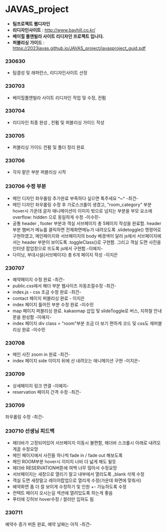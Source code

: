 # JAVAS_project
- **팀프로젝트 웹디자인**
- **리디자인사이트** : <a href="http://www.bayhill.co.kr/" target="_blank"> http://www.bayhill.co.kr/ </a>
- ****베이힐 풀앤빌라 사이트 리디자인 프로젝트 입니다.****
- **퍼블리싱 가이드** : <https://2023javas.github.io/JAVAS_project/javasproject_guid.pdf>

### 230630 ###
- 팀결성 및 래퍼런스, 리디자인사이트 선정

### 230703 ###
- 베이힐풀앤빌라 사이트 리디자인 작업 및 수정, 컨펌

### 230704 ###
- 리디자인 최종 완성 , 컨펌 및 퍼블리싱 가이드 작성

### 230705 ###
- 퍼블리싱 가이드 컨펌 및 폴더 정리 완료

### 230706 ###
- 각자 맡은 부분 퍼블리싱 시작

### 230706 수정 부분 ###

 - 메인 디자인 좌우롤링 추가완료 부족하다 싶으면 톡주세요 ^~^ -최건- 
 - 메인 디자인 좌우롤링 수정 후 가로스크롤이 생겼고,   "room_category" 부분  hover시 가운데 글자 애니메이션이 이미지 밖으로 넘치는 부분을 부모 요소에 overflow:  hidden 으로 동일하게 수정   -이수민-
  - 공통 header , footer 부분과 객실 서브페이지 총 5페이지 작성을 완료함. header 부분 햄버거 메뉴를 클릭하면 전체화면메뉴가 내려오도록 .slidetoggle() 명령어로 구현하였고,  메인페이지와 서브페이지의 body 배경색이 달라 js에서 서브페이지에서는 header 부분이 보이도록 .toggleClass()로 구현함.  그리고 객실 도면 사진을 인터넷 팝업창으로 뜨도록 js에서 구현함.-이예지-
- 다이닝, 부대시설(서브페이지) 총 6개 페이지 작성 -이지은

### 230707 ###
- 예약페이지 수정 완료 -최건-
- public.css에서 해더 부분 웹사이즈 자동조절수정 -최건-
- index.js - css 조금 수정 완료 -최건-
- contact 페이지 퍼블리싱 완료 - 이지은
- index 페이지 틀어진 부분 수정 완료 -이수민
- map 페이지 퍼블리싱 완료. kakaomap 삽입 및 slideToggle로 버스, 지하철 안내문을 완성함 -이예지-
- index 페이지 div class = "room"부분 조금 더 보기 편하게 코드 및 css도 재퍼블리싱 완료 -이수민 

### 230708 ###
- 메인 사진 zoom in 완료 -최건- 
- index 페이지 side 이미지 뒤에 선 내려오는 애니메이션 구현 -이지은-

### 230709 ###
- 상세페이지 링크 연결 -이예지-
- reservation 페이지 간격 수정 -최건-

### 230709 ### 
좌우롤링 수정 -최건-


### 230710 선생님 피드백 ###
- 헤더바가 고정되어있어 서브페이지 이동시 불편함, 헤더바 스크롤시 아래로 내려오게끔 수정요망
- 메인 페이지에서 사진들 하나씩 fade in / fade out 해보도록
- 메인 ROOM부분 hover시 이미지 너비 더 넓게 해도 될듯
- 헤더바 RESERVATION버튼에 여백 너무 많아서 수정요망
- 서브페이지는 새창으로 열리기 말고 내부에서 열리도록 _blank 삭제 수정
- 객실 도면 새창말고 레이어팝업으로 열리게 수정(가운데 화면에 맞춰서)
- 예약화면 좀 더 잘 보이게 수정하기 및 인원 +-  가능하도록 수정
- 컨택트 페이지 오시는길 섹션에 열려있도록 하는게 좋음
- 푸터에 깃허브 hover수정 / 컬러만 입혀도 됨

### 230711 ###
예약수 증가 버튼 완료, 예약 날짜는 아직 -최건-


